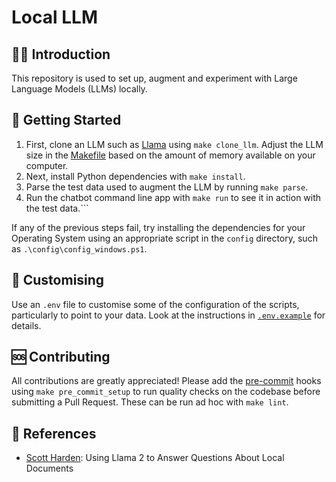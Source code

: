 # Local LLM

## 👋🏻 Introduction

This repository is used to set up, augment and experiment with Large Language Models (LLMs) locally.

## 👟 Getting Started

1. First, clone an LLM such as [Llama] using `make clone_llm`.
Adjust the LLM size in the [Makefile] based on the amount of memory available on your computer.
1. Next, install Python dependencies with `make install`.
1. Parse the test data used to augment the LLM by running `make parse`.
1. Run the chatbot command line app with `make run` to see it in action with the test data.```

If any of the previous steps fail, try installing the dependencies for your Operating System
using an appropriate script in the `config` directory, such as `.\config\config_windows.ps1`.

## 🔧 Customising

Use an `.env` file to customise some of the configuration of the scripts, particularly to point to your data.
Look at the instructions in [`.env.example`][env] for details.

## 🆘 Contributing

All contributions are greatly appreciated! Please add the [pre-commit] hooks
using `make pre_commit_setup` to run quality checks on the codebase before submitting a Pull Request.
These can be run ad hoc with `make lint`.

## 🔗 References

- [Scott Harden]: Using Llama 2 to Answer Questions About Local Documents

[env]: ./.env.example
[Llama]: https://llama.meta.com/
[Makefile]: ./Makefile
[pre-commit]: https://pre-commit.com/
[Scott Harden]: https://swharden.com/blog/2023-07-30-ai-document-qa/
